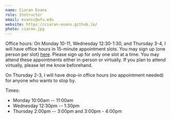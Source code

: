 ```yaml
---
name: Ciaran Evans
role: Instructor
email: evansc@wfu.edu
website: https://ciaran-evans.github.io/
photo: ciaran.jpg
---
```


Office hours: On Monday 10-11, Wednesday 12:30-1:30, and Thursday 3-4, I will have office hours in 15-minute appointment slots. You may sign up (one person per slot) [here](https://calendar.google.com/calendar/u/0/selfsched?sstoken=UU5FbWRMeTJRWGxafGRlZmF1bHR8YzljNjUzMDk5MzRhMTA0ZGJmY2NhZDcxNmViOGVlNGY). Please sign up for only one slot at a time. You may attend these appointments either in-person or virtually. If you plan to attend virtually, please let me know beforehand.

On Thursday 2-3, I will have drop-in office hours (no appointment needed) for anyone who wants to stop by.

Times: 

* Monday 10:00am -- 11:00am
* Wednesday 12:30pm -- 1:30pm
* Thursday 2:00pm -- 3:00pm and 3:00pm - 4:00pm